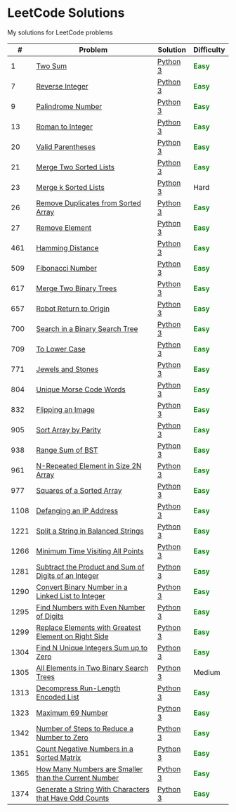 # LeetCode Solutions
My solutions for LeetCode problems

|#|Problem|Solution|Difficulty|
|-|-------|--------|----------|
|1|[Two Sum](https://leetcode.com/problems/two-sum/)|[Python 3](./python/problem-1.py)|<span style="color: green; font-weight: 600">Easy</span>|
|7|[Reverse Integer](https://leetcode.com/problems/reverse-integer/)|[Python 3](./python/problem-7.py)|<span style="color: green; font-weight: 600">Easy</span>|
|9|[Palindrome Number](https://leetcode.com/problems/palindrome-number/)|[Python 3](./python/problem-9.py)|<span style="color: green; font-weight: 600">Easy</span>|
|13|[Roman to Integer](https://leetcode.com/problems/roman-to-integer/)|[Python 3](./python/problem-13.py)|<span style="color: green; font-weight: 600">Easy</span>|
|20|[Valid Parentheses](https://leetcode.com/problems/valid-parentheses/)|[Python 3](./python/problem-20.py)|<span style="color: green; font-weight: 600">Easy</span>|
|21|[Merge Two Sorted Lists](https://leetcode.com/problems/merge-two-sorted-lists/)|[Python 3](./python/problem-21.py)|<span style="color: green; font-weight: 600">Easy</span>|
|23|[Merge k Sorted Lists](https://leetcode.com/problems/merge-k-sorted-lists/)|[Python 3](./python/problem-23.py)|Hard|
|26|[Remove Duplicates from Sorted Array](https://leetcode.com/problems/remove-duplicates-from-sorted-array/)|[Python 3](./python/problem-26.py)|<span style="color: green; font-weight: 600">Easy</span>|
|27|[Remove Element](https://leetcode.com/problems/remove-element/)|[Python 3](./python/problem-27.py)|<span style="color: green; font-weight: 600">Easy</span>|
|461|[Hamming Distance](https://leetcode.com/problems/hamming-distance/)|[Python 3](./python/problem-461.py)|<span style="color: green; font-weight: 600">Easy</span>|
|509|[Fibonacci Number](https://leetcode.com/problems/fibonacci-number/)|[Python 3](./python/problem-509.py)|<span style="color: green; font-weight: 600">Easy</span>|
|617|[Merge Two Binary Trees](https://leetcode.com/problems/merge-two-binary-trees/)|[Python 3](./python/problem-617.py)|<span style="color: green; font-weight: 600">Easy</span>|
|657|[Robot Return to Origin](https://leetcode.com/problems/robot-return-to-origin/)|[Python 3](./python/problem-657.py)|<span style="color: green; font-weight: 600">Easy</span>|
|700|[Search in a Binary Search Tree](https://leetcode.com/problems/search-in-a-binary-search-tree/)|[Python 3](./python/problem-700.py)|<span style="color: green; font-weight: 600">Easy</span>|
|709|[To Lower Case](https://leetcode.com/problems/to-lower-case/)|[Python 3](./python/problem-709.py)|<span style="color: green; font-weight: 600">Easy</span>|
|771|[Jewels and Stones](https://leetcode.com/problems/jewels-and-stones/)|[Python 3](./python/problem-771.py)|<span style="color: green; font-weight: 600">Easy</span>|
|804|[Unique Morse Code Words](https://leetcode.com/problems/unique-morse-code-words/)|[Python 3](./python/problem-804.py)|<span style="color: green; font-weight: 600">Easy</span>|
|832|[Flipping an Image](https://leetcode.com/problems/flipping-an-image/)|[Python 3](./python/problem-832.py)|<span style="color: green; font-weight: 600">Easy</span>|
|905|[Sort Array by Parity](https://leetcode.com/problems/sort-array-by-parity/)|[Python 3](./python/problem-905.py)|<span style="color: green; font-weight: 600">Easy</span>|
|938|[Range Sum of BST](https://leetcode.com/problems/range-sum-of-bst/)|[Python 3](./python/problem-938.py)|<span style="color: green; font-weight: 600">Easy</span>|
|961|[N-Repeated Element in Size 2N Array](https://leetcode.com/problems/n-repeated-element-in-size-2n-array/)|[Python 3](./python/problem-961.py)|<span style="color: green; font-weight: 600">Easy</span>|
|977|[Squares of a Sorted Array](https://leetcode.com/problems/squares-of-a-sorted-array/)|[Python 3](./python/problem-977.py)|<span style="color: green; font-weight: 600">Easy</span>|
|1108|[Defanging an IP Address](https://leetcode.com/problems/defanging-an-ip-address/)|[Python 3](./python/problem-1108.py)|<span style="color: green; font-weight: 600">Easy</span>|
|1221|[Split a String in Balanced Strings](https://leetcode.com/problems/split-a-string-in-balanced-strings/)|[Python 3](./python/problem-1221.py)|<span style="color: green; font-weight: 600">Easy</span>|
|1266|[Minimum Time Visiting All Points](https://leetcode.com/problems/minimum-time-visiting-all-points/)|[Python 3](./python/problem-1266.py)|<span style="color: green; font-weight: 600">Easy</span>|
|1281|[Subtract the Product and Sum of Digits of an Integer](https://leetcode.com/problems/subtract-the-product-and-sum-of-digits-of-an-integer/)|[Python 3](./python/problem-1281.py)|<span style="color: green; font-weight: 600">Easy</span>|
|1290|[Convert Binary Number in a Linked List to Integer](https://leetcode.com/problems/convert-binary-number-in-a-linked-list-to-integer/)|[Python 3](./python/problem-1290.py)|<span style="color: green; font-weight: 600">Easy</span>|
|1295|[Find Numbers with Even Number of Digits](https://leetcode.com/problems/find-numbers-with-even-number-of-digits/)|[Python 3](./python/problem-1295.py)|<span style="color: green; font-weight: 600">Easy</span>|
|1299|[Replace Elements with Greatest Element on Right Side](https://leetcode.com/problems/replace-elements-with-greatest-element-on-right-side/)|[Python 3](./python/problem-1299.py)|<span style="color: green; font-weight: 600">Easy</span>|
|1304|[Find N Unique Integers Sum up to Zero](https://leetcode.com/problems/find-n-unique-integers-sum-up-to-zero/)|[Python 3](./python/problem-1304.py)|<span style="color: green; font-weight: 600">Easy</span>|
|1305|[All Elements in Two Binary Search Trees](https://leetcode.com/problems/all-elements-in-two-binary-search-trees/)|[Python 3](./python/problem-1305.py)|Medium|
|1313|[Decompress Run-Length Encoded List](https://leetcode.com/problems/decompress-run-length-encoded-list/)|[Python 3](./python/problem-1313.py)|<span style="color: green; font-weight: 600">Easy</span>|
|1323|[Maximum 69 Number](https://leetcode.com/problems/maximum-69-number/)|[Python 3](./python/problem-1323.py)|<span style="color: green; font-weight: 600">Easy</span>|
|1342|[Number of Steps to Reduce a Number to Zero](https://leetcode.com/problems/number-of-steps-to-reduce-a-number-to-zero/)|[Python 3](./python/problem-1342.py)|<span style="color: green; font-weight: 600">Easy</span>|
|1351|[Count Negative Numbers in a Sorted Matrix](https://leetcode.com/problems/count-negative-numbers-in-a-sorted-matrix/)|[Python 3](./python/problem-1351.py)|<span style="color: green; font-weight: 600">Easy</span>|
|1365|[How Many Numbers are Smaller than the Current Number](https://leetcode.com/problems/how-many-numbers-are-smaller-than-the-current-number/)|[Python 3](./python/problem-1365.py)|<span style="color: green; font-weight: 600">Easy</span>|
|1374|[Generate a String With Characters that Have Odd Counts](https://leetcode.com/problems/generate-a-string-with-characters-that-have-odd-counts/)|[Python 3](./python/problem-1374.py)|<span style="color: green; font-weight: 600">Easy</span>|
